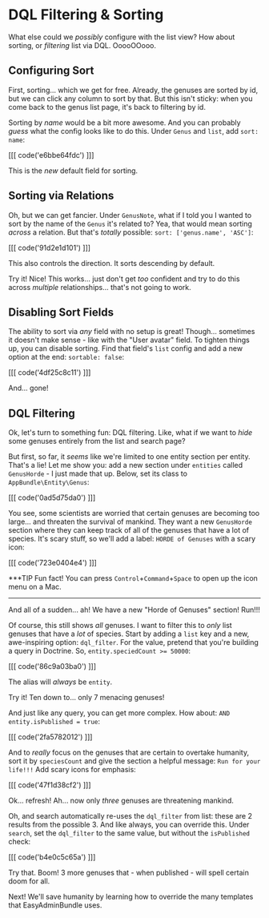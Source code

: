 # DQL Filtering & Sorting

What else could we *possibly* configure with the list view? How about sorting, or
*filtering* list via DQL. OoooOOooo.

## Configuring Sort

First, sorting... which we get for free. Already, the genuses are sorted by id,
but we can click any column to sort by that. But this isn't sticky: when you
come back to the genus list page, it's back to filtering by id.

Sorting by *name* would be a bit more awesome. And you can probably *guess* what
the config looks like to do this. Under `Genus` and `list`, add `sort: name`:

[[[ code('e6bbe64fdc') ]]]

This is the *new* default field for sorting.

## Sorting via Relations

Oh, but we can get fancier. Under `GenusNote`, what if I told you I wanted to sort
by the name of the `Genus` it's related to? Yea, that would mean sorting *across*
a relation. But that's *totally* possible: `sort: ['genus.name', 'ASC']`:

[[[ code('91d2e1d101') ]]]

This also controls the direction. It sorts descending by default.

Try it! Nice! This works... just don't get *too* confident and try to do this across
*multiple* relationships... that's not going to work.

## Disabling Sort Fields

The ability to sort via *any* field with no setup is great! Though... sometimes
it doesn't make sense - like with the "User avatar" field. To tighten things up,
you can disable sorting. Find that field's `list` config and add a new option at
the end: `sortable: false`:

[[[ code('4df25c8c11') ]]]

And... gone!

## DQL Filtering

Ok, let's turn to something fun: DQL filtering. Like, what if we want to *hide*
some genuses entirely from the list and search page?

But first, so far, it *seems* like we're limited to one entity section per entity.
That's a lie! Let me show you: add a new section under `entities` called
`GenusHorde` - I just made that up. Below, set its class to `AppBundle\Entity\Genus`:

[[[ code('0ad5d75da0') ]]]

You see, some scientists are worried that certain genuses are becoming too
large... and threaten the survival of mankind. They want a new `GenusHorde` section
where they can keep track of all of the genuses that have a lot of species. It's
scary stuff, so we'll add a label: `HORDE of Genuses` with a scary icon:

[[[ code('723e0404e4') ]]]

***TIP
Fun fact! You can press `Control`+`Command`+`Space` to open up the icon menu on a Mac.
***

And all of a sudden... ah! We have a new "Horde of Genuses" section! Run!!!

Of course, this still shows *all* genuses. I want to filter this to *only*
list genuses that have a *lot* of species. Start by adding a `list` key and a new,
awe-inspiring option: `dql_filter`. For the value, pretend that you're building a
query in Doctrine. So, `entity.speciedCount >= 50000`:

[[[ code('86c9a03ba0') ]]]

The alias will *always* be `entity`.

Try it! Ten down to... only 7 menacing genuses!

And just like any query, you can get more complex. How about: `AND entity.isPublished = true`:

[[[ code('2fa5782012') ]]]

And to *really* focus on the genuses that are certain to overtake humanity, sort
it by `speciesCount` and give the section a helpful message: `Run for your life!!!`
Add scary icons for emphasis:

[[[ code('47f1d38cf2') ]]]

Ok... refresh! Ah... now only *three* genuses are threatening mankind.

Oh, and search automatically re-uses the `dql_filter` from list: these are 2 results
from the possible 3. And like always, you can override this. Under `search`, set the
`dql_filter` to the same value, but without the `isPublished` check:

[[[ code('b4e0c5c65a') ]]]

Try that. Boom! 3 more genuses that - when published - will spell certain doom for
all.

Next! We'll save humanity by learning how to override the many templates that
EasyAdminBundle uses.
